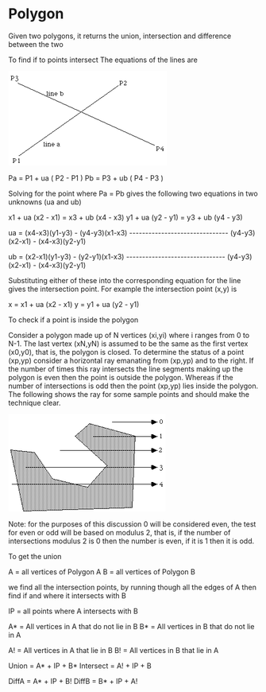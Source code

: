 # Polygon
 Given two polygons, it returns the union, intersection and difference between the two




To find if to points intersect
The equations of the lines are

<img src="lineline.jpg"  />

Pa = P1 + ua ( P2 - P1 )
Pb = P3 + ub ( P4 - P3 )

Solving for the point where Pa = Pb gives the following two equations in two unknowns (ua and ub)

x1 + ua (x2 - x1) = x3 + ub (x4 - x3)
y1 + ua (y2 - y1) = y3 + ub (y4 - y3)


ua = (x4-x3)(y1-y3) - (y4-y3)(x1-x3)
     -------------------------------
      (y4-y3)(x2-x1) - (x4-x3)(y2-y1)


ub = (x2-x1)(y1-y3) - (y2-y1)(x1-x3)
     -------------------------------
      (y4-y3)(x2-x1) - (x4-x3)(y2-y1)

Substituting either of these into the corresponding equation for the line gives the intersection point. For example the intersection point (x,y) is

x = x1 + ua (x2 - x1)
y = y1 + ua (y2 - y1)


To check if a point is inside the polygon


Consider a polygon made up of N vertices (xi,yi) where i ranges from 0 to N-1. The last vertex (xN,yN) is assumed to be the same as the first vertex (x0,y0), that is, the polygon is closed. To determine the status of a point (xp,yp) consider a horizontal ray emanating from (xp,yp) and to the right. If the number of times this ray intersects the line segments making up the polygon is even then the point is outside the polygon. Whereas if the number of intersections is odd then the point (xp,yp) lies inside the polygon. The following shows the ray for some sample points and should make the technique clear.

<img src="insidepoly.jpg"  />

Note: for the purposes of this discussion 0 will be considered even, the test for even or odd will be based on modulus 2, that is, if the number of intersections modulus 2 is 0 then the number is even, if it is 1 then it is odd.


To get the union

A = all vertices of Polygon A
B = all vertices of Polygon B

we find  all the intersection points, by running though all the edges of A 
then find if and where it intersects with B

IP = all points where A intersects with B

A* = All vertices in A that do not lie in B
B* = All vertices in B that do not lie in A

A! = All vertices in A that lie in B
B! = All vertices in B that lie in A

Union = A* + IP + B*
Intersect = A! + IP + B

DiffA = A* + IP + B!
DiffB = B* + IP + A!

